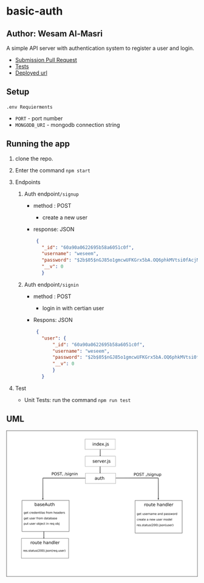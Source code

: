 # basic-auth

## Author: Wesam Al-Masri

A simple API server with authentication system to register a user and login.

- [Submission Pull Request](https://github.com/401-js-WesamAlmasri/basic-auth/pull/1)
- [Tests](https://github.com/401-js-WesamAlmasri/basic-auth/actions/)
- [Deployed url](https://auth0-api-app.herokuapp.com/)

## Setup

`.env Requierments`

- `PORT` - port number
- `MONGODB_URI` - mongodb connection string

## Running the app

1. clone the repo.
2. Enter the command `npm start`
3. Endpoints
   1. Auth endpoint`/signup`
       - method : POST
          - create a new user
       - response: JSON

         ```json
          {
            "_id": "60a90a0622695b58a6051c0f",
            "username": "weseem",
            "password": "$2b$05$nGJ85o1gmcwUFKGrx5bA.OQ6phkMVtsi0fAcjNQlNrj2teO..ZyT2",
            "__v": 0
            }

         ```

   2. Auth endpoint`/signin`
       - method : POST
          - login in with certian user
       - Respons: JSON

         ```json
          {
            "user": {
                "_id": "60a90a0622695b58a6051c0f",
                "username": "weseem",
                "password": "$2b$05$nGJ85o1gmcwUFKGrx5bA.OQ6phkMVtsi0fAcjNQlNrj2teO..ZyT2",
                "__v": 0
                }
            }
         ```

4. Test
   - Unit Tests: run the command `npm run test`

## UML

![UML](assets/uml.png)
